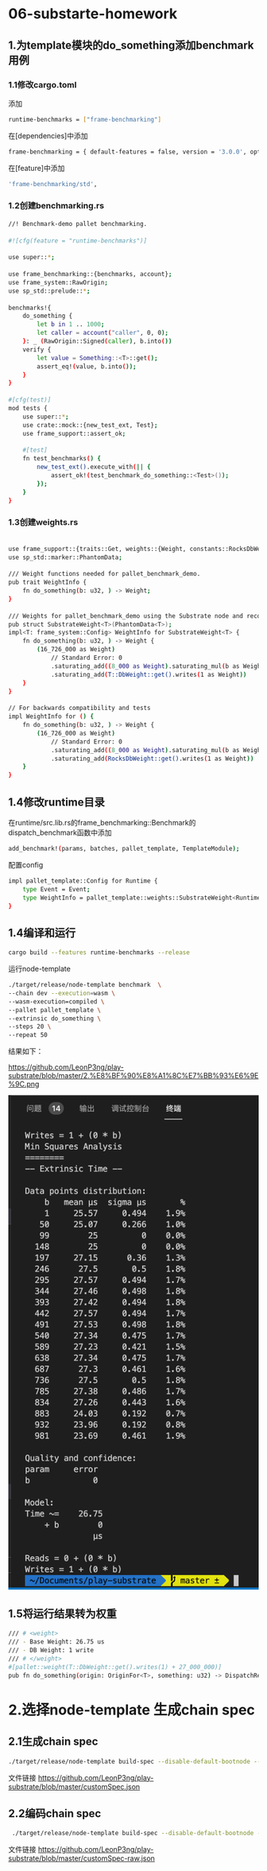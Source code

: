 # 06-substarte-homework

## 1.为template模块的do_something添加benchmark用例

### 1.1修改cargo.toml
添加
```bash
runtime-benchmarks = ["frame-benchmarking"]
```

在[dependencies]中添加
```bash
frame-benchmarking = { default-features = false, version = '3.0.0', optional = true }
```

在[feature]中添加
```bash
'frame-benchmarking/std',
```

### 1.2创建benchmarking.rs
```bash
//! Benchmark-demo pallet benchmarking.

#![cfg(feature = "runtime-benchmarks")]

use super::*;

use frame_benchmarking::{benchmarks, account};
use frame_system::RawOrigin;
use sp_std::prelude::*;

benchmarks!{
	do_something {
		let b in 1 .. 1000;
		let caller = account("caller", 0, 0);
	}: _ (RawOrigin::Signed(caller), b.into())
	verify {
		let value = Something::<T>::get();
		assert_eq!(value, b.into());
	}
}

#[cfg(test)]
mod tests {
	use super::*;
	use crate::mock::{new_test_ext, Test};
	use frame_support::assert_ok;

	#[test]
	fn test_benchmarks() {
		new_test_ext().execute_with(|| {
			assert_ok!(test_benchmark_do_something::<Test>());
		});
	}
}

```


### 1.3创建weights.rs
```bash

use frame_support::{traits::Get, weights::{Weight, constants::RocksDbWeight}};
use sp_std::marker::PhantomData;

/// Weight functions needed for pallet_benchmark_demo.
pub trait WeightInfo {
	fn do_something(b: u32, ) -> Weight;
}

/// Weights for pallet_benchmark_demo using the Substrate node and recommended hardware.
pub struct SubstrateWeight<T>(PhantomData<T>);
impl<T: frame_system::Config> WeightInfo for SubstrateWeight<T> {
	fn do_something(b: u32, ) -> Weight {
		(16_726_000 as Weight)
			// Standard Error: 0
			.saturating_add((8_000 as Weight).saturating_mul(b as Weight))
			.saturating_add(T::DbWeight::get().writes(1 as Weight))
	}
}

// For backwards compatibility and tests
impl WeightInfo for () {
	fn do_something(b: u32, ) -> Weight {
		(16_726_000 as Weight)
			// Standard Error: 0
			.saturating_add((8_000 as Weight).saturating_mul(b as Weight))
			.saturating_add(RocksDbWeight::get().writes(1 as Weight))
	}
}

```

## 1.4修改runtime目录
在runtime/src.lib.rs的frame_benchmarking::Benchmark<Block>的dispatch_benchmark函数中添加
```bash
add_benchmark!(params, batches, pallet_template, TemplateModule);
```

配置config
```bash
impl pallet_template::Config for Runtime {
	type Event = Event;
	type WeightInfo = pallet_template::weights::SubstrateWeight<Runtime>;
}
```
## 1.4编译和运行
```bash
cargo build --features runtime-benchmarks --release
```
运行node-template
```bash
./target/release/node-template benchmark  \
--chain dev --execution=wasm \
--wasm-execution=compiled \
--pallet pallet_template \
--extrinsic do_something \
--steps 20 \
--repeat 50
```

结果如下：

https://github.com/LeonP3ng/play-substrate/blob/master/2.%E8%BF%90%E8%A1%8C%E7%BB%93%E6%9E%9C.png

![avatar](https://github.com/LeonP3ng/play-substrate/blob/master/2.%E8%BF%90%E8%A1%8C%E7%BB%93%E6%9E%9C.png)

## 1.5将运行结果转为权重
```bash
/// # <weight>
/// - Base Weight: 26.75 us
/// - DB Weight: 1 write
/// # </weight>
#[pallet::weight(T::DbWeight::get().writes(1) + 27_000_000)]
pub fn do_something(origin: OriginFor<T>, something: u32) -> DispatchResultWithPostInfo {...}
```

# 2.选择node-template 生成chain spec

## 2.1生成chain spec

```bash
./target/release/node-template build-spec --disable-default-bootnode --chain local > customSpec.json
```

文件链接
https://github.com/LeonP3ng/play-substrate/blob/master/customSpec.json

## 2.2编码chain spec

```bash
 ./target/release/node-template build-spec --disable-default-bootnode --chain=customSpec.json --raw  > customSpec-raw.json
```

文件链接
https://github.com/LeonP3ng/play-substrate/blob/master/customSpec-raw.json